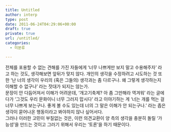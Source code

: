 ```yaml
---
title: Untitled
author: interp
type: post
date: 2011-06-24T04:29:06+00:00
draft: true
private: true
url: /untitled/
categories:
  - 미분류

---
```

<div>
  전체를 포용할 수 없는 견해를 가진 자들에게 &#8216;너무 나쁘게만 보지 말고 수용해주자&#8217; 라고 하는 것도, 생각해보면 앞뒤가 맞지 않다. 개인의 생각을 수정하려고 시도하는 것 또한 &#8216;난 너의 생각이 우리의 (혹은 그들의) 생각과는 좀 다르구나. 왜 그렇게 생각하는지 이해할 수 없구나&#8217; 라는 잣대가 되지는 않는가.
</div>

<div>
</div>

<div>
  문장이 안 다듬어져서 이해가 어려운데, &#8216;개고기축제? 아 좀 그만해라 역겨워&#8217; 라는 글에다가 &#8216;그것도 우리 문화이니 너무 그러지 맙시다&#8217; 라고 이야기하는 게 &#8216;너는 개를 먹는 걸 너무 나쁘게 보는구나. 좋게 볼 수도 있는데 너의 그 말은 이해가 안 되는구나.&#8217; 라는 좁은 생각이 묻어나온 행동이라고 봐야하지 않나 싶어서다.&nbsp;
</div>

<div>
</div>

<div>
  그러나 이러한 고민이 부질없는 것은, 이런 의견교환이 양 측의 생각을 충분히 돌릴 &#8216;가능성&#8217;을 만드는 것이고 그러기 위해서 우리는 &#8216;토론&#8217;을 하기 때문이다.&nbsp;&nbsp;
</div>